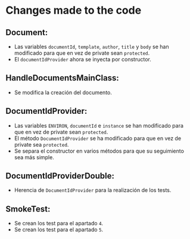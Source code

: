# Changes made to the code

## Document:

- Las variables `documentId`, `template`, `author`, `title` y `body` se han modificado para que en vez de private sean `protected`.
- El `documentIdProvider` ahora se inyecta por constructor.



## HandleDocumentsMainClass:

- Se modifica la creación del documento.



## DocumentIdProvider:

- Las variables `ENVIRON`, `documentId` e `instance` se han modificado para que en vez de private sean `protected`.
- El método `DocumentIdProvider` se ha modificado para que en vez de private sea `protected`.
- Se separa el constructor en varios métodos para que su seguimiento sea más simple.



## DocumentIdProviderDouble:

- Herencia de `DocumentIdProvider` para la realización de los tests.



## SmokeTest:

- Se crean los test para el apartado `4`.
- Se crean los test para el apartado `5`.